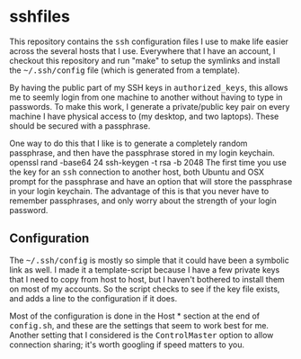 # sshfiles

This repository contains the <tt>ssh</tt> configuration files I use
to make life easier across the several hosts that I use.
Everywhere that I have an account, I checkout this repository
and run "make" to setup the symlinks and install the
<tt>~/.ssh/config</tt> file (which is generated from a template).

By having the public part of my SSH keys in <tt>authorized_keys</tt>,
this allows me to seemly login from one machine to another without
having to type in passwords.
To make this work, I generate a private/public key pair on every
machine I have physical access to (my desktop, and two laptops).
These should be secured with a passphrase.

One way to do this that I like is to generate a completely random
passphrase, and then have the passphrase stored in my login keychain.
    openssl rand -base64 24
    ssh-keygen -t rsa -b 2048
The first time you use the key for an <tt>ssh</tt> connection to
another host, both Ubuntu and OSX prompt for the passphrase and
have an option that will store the passphrase in your login keychain.
The advantage of this is that you never have to remember passphrases,
and only worry about the strength of your login password.

## Configuration

The <tt>~/.ssh/config</tt> is mostly so simple that it could have
been a symbolic link as well.
I made it a template-script because I have a few private keys that
I need to copy from host to host, but I haven't bothered to install
them on most of my accounts.  So the script checks to see if the
key file exists, and adds a line to the configuration if it does.

Most of the configuration is done in the
    Host *
section at the end of <tt>config.sh</tt>,
and these are the settings that seem to work best for me.
Another setting that I considered is the <tt>ControlMaster</tt>
option to allow connection sharing; it's worth googling if
speed matters to you.

